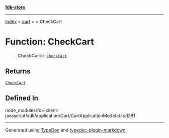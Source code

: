 [**fdk-store**](../../../README.md)
***

[Index](../../../API.md) > [cart](../../README.md) > [<internal>](../README.md) > CheckCart

# Function: CheckCart

> **CheckCart**(): [`CheckCart`](../type-aliases/type-alias.CheckCart.md)

## Returns

[`CheckCart`](../type-aliases/type-alias.CheckCart.md)

## Defined In

node\_modules/fdk-client-javascript/sdk/application/Cart/CartApplicationModel.d.ts:1281

***
Generated using [TypeDoc](https://typedoc.org/) and [typedoc-plugin-markdown](https://www.npmjs.com/package/typedoc-plugin-markdown)
